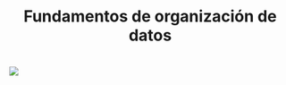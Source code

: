 <h1 align="center">Fundamentos de organización de datos<h1> 
<img src="https://thumbs.gfycat.com/FearfulWeeFish-max-1mb.gif">
